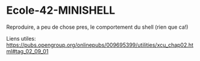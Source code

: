 # Ecole-42-MINISHELL
Reproduire, a peu de chose pres, le comportement du shell (rien que ca!)

Liens utiles:
https://pubs.opengroup.org/onlinepubs/009695399/utilities/xcu_chap02.html#tag_02_09_01